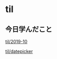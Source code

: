 # til

## 今日学んだこと

[til/2019\-10](https://github.com/tokiohamamatsu/til/blob/master/tir/2019-10.md#02)

[til/datepicker](https://github.com/tokiohamamatsu/til/blob/master/Javascript/jquery/datepicker.md)